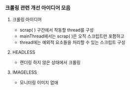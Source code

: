 
### 크롤링 관련 개선 아이디어 모음

1. 크롤링 아이디어
	-  scrap( ) 구간에서 작동할 thread를 구성
	- mainThread에서는 scrap( )은 오직 스크립트만 포함하고
	- thread에는 예외적 요소들을 처리할 수 있는 스크립트 구성

2. HEADLESS
	- 랜더링 하지 않은 상태에서 크롤링

3. IMAGELESS
	- 모니터링 이미지 없애
